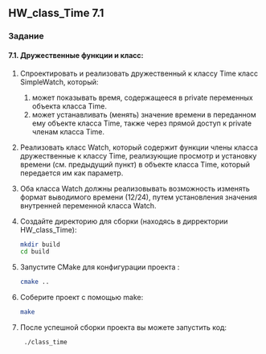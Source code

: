 ## HW_class_Time 7.1

### Задание
#### 7.1. Дружественные функции и класс:
1. Спроектировать и реализовать дружественный к классу Time класс SimpleWatch, который:
   1. может показывать время, содержащееся в private переменных объекта класса Time.
   2. может устанавливать (менять) значение времени в переданном ему объекте класса Time, также через прямой доступ к private членам класса Time.
2. Реализовать класс Watch, который содержит функции члены класса дружественные к классу Time, реализующие просмотр и установку времени (см. предыдущий пункт) в объекте класса Time, который передается им как параметр. 
3. Оба класса Watch должны реализовывать возможность изменять формат выводимого времени (12/24), путем установления значения внутренней переменной класса Watch.

1. Создайте директорию для сборки (находясь в дирректории HW_class_Time):
   ```sh
   mkdir build
   cd build
   ```
2. Запустите CMake для конфигурации проекта :
   
   ```sh
   cmake ..
   ```
   

3. Соберите проект с помощью make:
   ```sh
   make
   ```
4. После успешной сборки проекта вы можете запустить код:
   ```sh
    ./class_time
   ```
